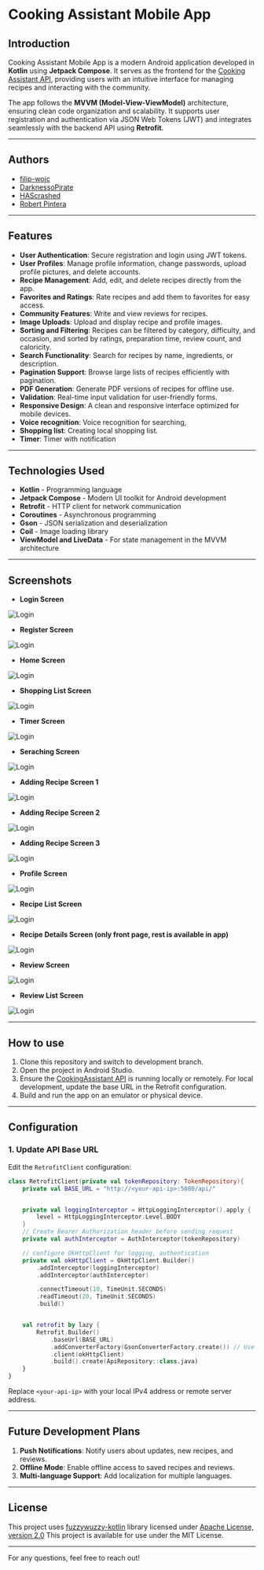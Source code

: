 # Cooking Assistant Mobile App

## Introduction
Cooking Assistant Mobile App is a modern Android application developed in **Kotlin** using **Jetpack Compose**. It serves as the frontend for the [Cooking Assistant API](https://github.com/CookingAssistantMobile-org/CookingAssistantAPI), providing users with an intuitive interface for managing recipes and interacting with the community.

The app follows the **MVVM (Model-View-ViewModel)** architecture, ensuring clean code organization and scalability. It supports user registration and authentication via JSON Web Tokens (JWT) and integrates seamlessly with the backend API using **Retrofit**.

---
## Authors
- [filip-wojc](https://github.com/filip-wojc)
- [DarknessoPirate](https://github.com/DarknessoPirate)
- [HAScrashed](https://github.com/HAScrashed)
- [Robert Pintera](https://github.com/RobertPintera)

---
## Features
- **User Authentication**: Secure registration and login using JWT tokens.
- **User Profiles**: Manage profile information, change passwords, upload profile pictures, and delete accounts.
- **Recipe Management**: Add, edit, and delete recipes directly from the app.
- **Favorites and Ratings**: Rate recipes and add them to favorites for easy access.
- **Community Features**: Write and view reviews for recipes.
- **Image Uploads**: Upload and display recipe and profile images.
- **Sorting and Filtering**: Recipes can be filtered by category, difficulty, and occasion, and sorted by ratings, preparation time, review count, and caloricity.
- **Search Functionality**: Search for recipes by name, ingredients, or description.
- **Pagination Support**: Browse large lists of recipes efficiently with pagination.
- **PDF Generation**: Generate PDF versions of recipes for offline use.
- **Validation**: Real-time input validation for user-friendly forms.
- **Responsive Design**: A clean and responsive interface optimized for mobile devices.
- **Voice recognition**: Voice recognition for searching,
- **Shopping list**: Creating local shopping list.
- **Timer**: Timer with notification 

---
## Technologies Used
- **Kotlin** - Programming language
- **Jetpack Compose** - Modern UI toolkit for Android development
- **Retrofit** - HTTP client for network communication
- **Coroutines** - Asynchronous programming
- **Gson** - JSON serialization and deserialization
- **Coil** - Image loading library
- **ViewModel and LiveData** - For state management in the MVVM architecture

---
## Screenshots
- **Login Screen**
  
![Login](Screenshots/LoginScreen.png)
- **Register Screen**
  
![Login](Screenshots/RegisterScreen.png)
- **Home Screen**
  
![Login](Screenshots/HomeScreen.png)
- **Shopping List Screen**
  
![Login](Screenshots/ShoppingListScreen.png)
- **Timer Screen**
  
![Login](Screenshots/TimerScreen.png)
- **Seraching Screen**
  
![Login](Screenshots/SearchScreen.png)
- **Adding Recipe Screen 1**
  
![Login](Screenshots/CreateRecipe1.png)
- **Adding Recipe Screen 2**
  
![Login](Screenshots/CreateRecipe2.png)
- **Adding Recipe Screen 3**
  
![Login](Screenshots/CreateRecipe3.png)
- **Profile Screen**
  
![Login](Screenshots/ProfileScreen.png)
- **Recipe List Screen**

![Login](Screenshots/RecipeListScreen.png)
- **Recipe Details Screen (only front page, rest is available in app)**
  
![Login](Screenshots/RecipeDetails1.png)
- **Review Screen**

![Login](Screenshots/ReviewScreen.png)
- **Review List Screen**
  
![Login](Screenshots/ReviewListScreen.png)

---
## How to use
1. Clone this repository and switch to development branch.
2. Open the project in Android Studio.
3. Ensure the [CookingAssistant API](https://github.com/filip-wojc/CookingAssistantAPI) is running locally or remotely. For local development, update the base URL in the Retrofit configuration.
4. Build and run the app on an emulator or physical device.

---
## Configuration
### 1. Update API Base URL
Edit the `RetrofitClient` configuration:
```kotlin
class RetrofitClient(private val tokenRepository: TokenRepository){
    private val BASE_URL = "http://<your-api-ip>:5080/api/"


    private val loggingInterceptor = HttpLoggingInterceptor().apply {
        level = HttpLoggingInterceptor.Level.BODY
    }
    // Create Bearer Authorization header before sending request
    private val authInterceptor = AuthInterceptor(tokenRepository)

    // configure OkHttpClient for logging, authentication
    private val okHttpClient = OkHttpClient.Builder()
        .addInterceptor(loggingInterceptor)
        .addInterceptor(authInterceptor)

        .connectTimeout(10, TimeUnit.SECONDS)
        .readTimeout(20, TimeUnit.SECONDS)
        .build()


    val retrofit by lazy {
        Retrofit.Builder()
            .baseUrl(BASE_URL)
            .addConverterFactory(GsonConverterFactory.create()) // Use custom Gson
            .client(okHttpClient)
            .build().create(ApiRepository::class.java)
    }
}
```
Replace `<your-api-ip>` with your local IPv4 address or remote server address.

---
## Future Development Plans
1. **Push Notifications**: Notify users about updates, new recipes, and reviews.
2. **Offline Mode**: Enable offline access to saved recipes and reviews.
3. **Multi-language Support**: Add localization for multiple languages.

---
## License
This project uses [fuzzywuzzy-kotlin](https://github.com/jens-muenker/fuzzywuzzy-kotlin) library licensed under [Apache License, version 2.0](http://www.apache.org/licenses/LICENSE-2.0)
This project is available for use under the MIT License.

---
For any questions, feel free to reach out!

